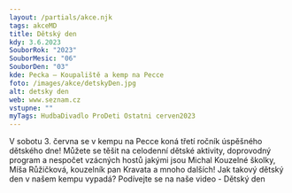 ```yaml
---
layout: /partials/akce.njk
tags: akceMD
title: Dětský den
kdy: 3.6.2023
SouborRok: "2023"
SouborMesic: "06"
SouborDen: "03"
kde: Pecka – Koupaliště a kemp na Pecce
foto: /images/akce/detskyDen.jpg
alt: detsky den
web: www.seznam.cz
vstupne: ""
myTags: HudbaDivadlo ProDeti Ostatni cerven2023
---
```


V sobotu 3. června se v kempu na Pecce koná třetí ročník úspěšného dětského dne! Můžete se těšit na celodenní dětské aktivity, doprovodný program a nespočet vzácných hostů jakými jsou Michal Kouzelné školky, Míša Růžičková, kouzelník pan Kravata a mnoho dalších! Jak takový dětský den v našem kempu vypadá? Podívejte se na naše video - Dětský den